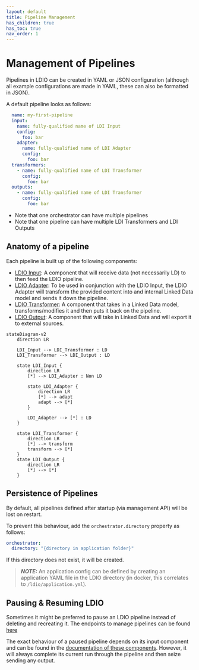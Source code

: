 ```yaml
---
layout: default
title: Pipeline Management
has_children: true
has_toc: true
nav_order: 1
---
```


# Management of Pipelines

Pipelines in LDIO can be created in YAML or JSON configuration (although all example configurations are made in YAML,
these can also be formatted in JSON).

A default pipeline looks as follows:

```yaml
  name: my-first-pipeline
  input:
    name: fully-qualified name of LDI Input
    config:
      foo: bar
    adapter:
      name: fully-qualified name of LDI Adapter
      config:
        foo: bar
  transformers:
    - name: fully-qualified name of LDI Transformer
      config:
        foo: bar
  outputs:
    - name: fully-qualified name of LDI Transformer
      config:
        foo: bar
```

- Note that one orchestrator can have multiple pipelines
- Note that one pipeline can have multiple LDI Transformers and LDI Outputs

## Anatomy of a pipeline

Each pipeline is built up of the following components:

* [LDIO Input](ldi-inputs): A component that will receive data (not necessarily LD) to then feed the LDIO pipeline.
* [LDIO Adapter](ldi-adapters): To be used in conjunction with the LDIO Input, the LDIO Adapter will transform the
  provided content into and internal Linked Data model and sends it down the pipeline.
* [LDIO Transformer](ldi-transformers): A component that takes in a Linked Data model, transforms/modifies it and then
  puts it back on the pipeline.
* [LDIO Output](ldi-outputs): A component that will take in Linked Data and will export it to external sources.

````mermaid
stateDiagram-v2
    direction LR

    LDI_Input --> LDI_Transformer : LD
    LDI_Transformer --> LDI_Output : LD

    state LDI_Input {
        direction LR
        [*] --> LDI_Adapter : Non LD

        state LDI_Adapter {
            direction LR
            [*] --> adapt
            adapt --> [*]
        }

        LDI_Adapter --> [*] : LD
    }
    
    state LDI_Transformer {
        direction LR
        [*] --> transform
        transform --> [*]
    }
    state LDI_Output {
        direction LR
        [*] --> [*]
    }
````

## Persistence of Pipelines

By default, all pipelines defined after startup (via management API) will be lost on restart.

To prevent this behaviour, add the `orchestrator.directory` property as follows:

```yaml
orchestrator:
  directory: "{directory in application folder}"
```

If this directory does not exist, it will be created.

> **_NOTE:_**  An application config can be defined by creating an application YAML file in the LDIO directory
(in docker, this correlates to `/ldio/application.yml`).


## Pausing & Resuming LDIO

Sometimes it might be preferred to pause an LDIO pipeline instead of deleting and recreating it.
The endpoints to manage pipelines can be found [here](pipeline-api.md)

The exact behaviour of a paused pipeline depends on its input component and can be found in the [documentation of these components](docs/_ldio/ldio-inputs/index.md).
However, it will always complete its current run through the pipeline and then seize sending any output.